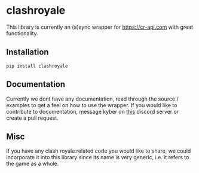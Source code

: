 # clashroyale
This library is currently an (a)sync wrapper for https://cr-api.com with great functionality.

## Installation
```
pip install clashroyale
```

## Documentation
Currently we dont have any documentation, read through the source / examples to get a feel on how to use the wrapper. If you would like to contribute to documentation, message kyber on [this](https://discord.gg/nBd7cp6) discord server or create a pull request.

## Misc

If you have any clash royale related code you would like to share, we could incorporate it into this library since its name is very generic, i.e. it refers to the game as a whole.
